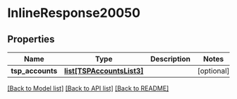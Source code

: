 # InlineResponse20050

## Properties
Name | Type | Description | Notes
------------ | ------------- | ------------- | -------------
**tsp_accounts** | [**list[TSPAccountsList3]**](TSPAccountsList3.md) |  | [optional] 

[[Back to Model list]](../README.md#documentation-for-models) [[Back to API list]](../README.md#documentation-for-api-endpoints) [[Back to README]](../README.md)

